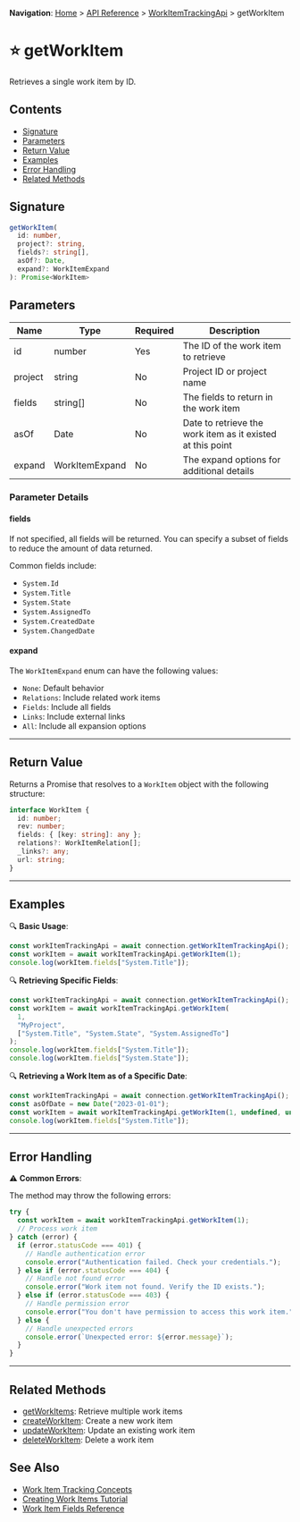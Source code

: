 **Navigation**: [Home](../../../index.md) > [API Reference](../../index.md) > [WorkItemTrackingApi](../index.md) > getWorkItem

# ⭐ getWorkItem

Retrieves a single work item by ID.

## Contents

- [Signature](#signature)
- [Parameters](#parameters)
- [Return Value](#return-value)
- [Examples](#examples)
- [Error Handling](#error-handling)
- [Related Methods](#related-methods)

## Signature

```typescript
getWorkItem(
  id: number,
  project?: string,
  fields?: string[],
  asOf?: Date,
  expand?: WorkItemExpand
): Promise<WorkItem>
```

## Parameters

| Name | Type | Required | Description |
|------|------|----------|-------------|
| id | number | Yes | The ID of the work item to retrieve |
| project | string | No | Project ID or project name |
| fields | string[] | No | The fields to return in the work item |
| asOf | Date | No | Date to retrieve the work item as it existed at this point |
| expand | WorkItemExpand | No | The expand options for additional details |

### Parameter Details

#### fields

If not specified, all fields will be returned. You can specify a subset of fields to reduce the amount of data returned.

Common fields include:
- `System.Id`
- `System.Title`
- `System.State`
- `System.AssignedTo`
- `System.CreatedDate`
- `System.ChangedDate`

#### expand

The `WorkItemExpand` enum can have the following values:
- `None`: Default behavior
- `Relations`: Include related work items
- `Fields`: Include all fields
- `Links`: Include external links
- `All`: Include all expansion options

---

## Return Value

Returns a Promise that resolves to a `WorkItem` object with the following structure:

```typescript
interface WorkItem {
  id: number;
  rev: number;
  fields: { [key: string]: any };
  relations?: WorkItemRelation[];
  _links?: any;
  url: string;
}
```

---

## Examples

🔍 **Basic Usage**:

```typescript
const workItemTrackingApi = await connection.getWorkItemTrackingApi();
const workItem = await workItemTrackingApi.getWorkItem(1);
console.log(workItem.fields["System.Title"]);
```

🔍 **Retrieving Specific Fields**:

```typescript
const workItemTrackingApi = await connection.getWorkItemTrackingApi();
const workItem = await workItemTrackingApi.getWorkItem(
  1,
  "MyProject",
  ["System.Title", "System.State", "System.AssignedTo"]
);
console.log(workItem.fields["System.Title"]);
console.log(workItem.fields["System.State"]);
```

🔍 **Retrieving a Work Item as of a Specific Date**:

```typescript
const workItemTrackingApi = await connection.getWorkItemTrackingApi();
const asOfDate = new Date("2023-01-01");
const workItem = await workItemTrackingApi.getWorkItem(1, undefined, undefined, asOfDate);
console.log(workItem.fields["System.Title"]);
```

---

## Error Handling

⚠️ **Common Errors**:

The method may throw the following errors:

```typescript
try {
  const workItem = await workItemTrackingApi.getWorkItem(1);
  // Process work item
} catch (error) {
  if (error.statusCode === 401) {
    // Handle authentication error
    console.error("Authentication failed. Check your credentials.");
  } else if (error.statusCode === 404) {
    // Handle not found error
    console.error("Work item not found. Verify the ID exists.");
  } else if (error.statusCode === 403) {
    // Handle permission error
    console.error("You don't have permission to access this work item.");
  } else {
    // Handle unexpected errors
    console.error(`Unexpected error: ${error.message}`);
  }
}
```

---

## Related Methods

- [getWorkItems](./getWorkItems.md): Retrieve multiple work items
- [createWorkItem](./createWorkItem.md): Create a new work item
- [updateWorkItem](./updateWorkItem.md): Update an existing work item
- [deleteWorkItem](./deleteWorkItem.md): Delete a work item

## See Also

- [Work Item Tracking Concepts](../../concepts/work-item-tracking.md)
- [Creating Work Items Tutorial](../../tutorials/creating-work-items.md)
- [Work Item Fields Reference](../../reference/work-item-fields.md) 